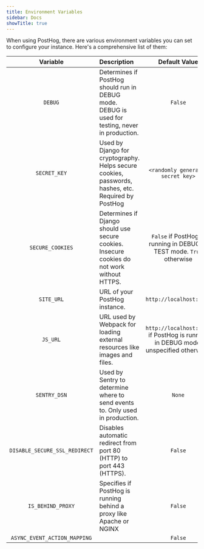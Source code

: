```yaml
---
title: Environment Variables
sidebar: Docs
showTitle: true
---
```



When using PostHog, there are various environment variables you can set to configure your instance. Here's a comprehensive list of them:


<span class="table-borders">

| Variable                   | Description                           | Default Value         |
| :------------------------: | :------------------------------------ | :-------------------: |
| `DEBUG`                    | Determines if PostHog should run in DEBUG mode. DEBUG is used for testing, never in production.   | `False`
| `SECRET_KEY`               | Used by Django for cryptography. Helps secure cookies, passwords, hashes, etc. Required by PostHog | `<randomly generated secret key>`
| `SECURE_COOKIES`           | Determines if Django should use secure cookies. Insecure cookies do not work without HTTPS.       | `False` if PostHog is running in DEBUG or TEST mode. `True` otherwise
| `SITE_URL`                 | URL of your PostHog instance.                                                                     | `http://localhost:8000`
| `JS_URL`                   | URL used by Webpack for loading external resources like images and files.                         | `http://localhost:8234` if PostHog is running in DEBUG mode, unspecified otherwise. 
| `SENTRY_DSN`               | Used by Sentry to determine where to send events to. Only used in production.                      | `None`
| `DISABLE_SECURE_SSL_REDIRECT` | Disables automatic redirect from port 80 (HTTP) to port 443 (HTTPS).                           | `False`
| `IS_BEHIND_PROXY`          | Specifies if PostHog is running behind a proxy like Apache or NGINX                               | `False`
| `ASYNC_EVENT_ACTION_MAPPING`  |               | `False`



</span>